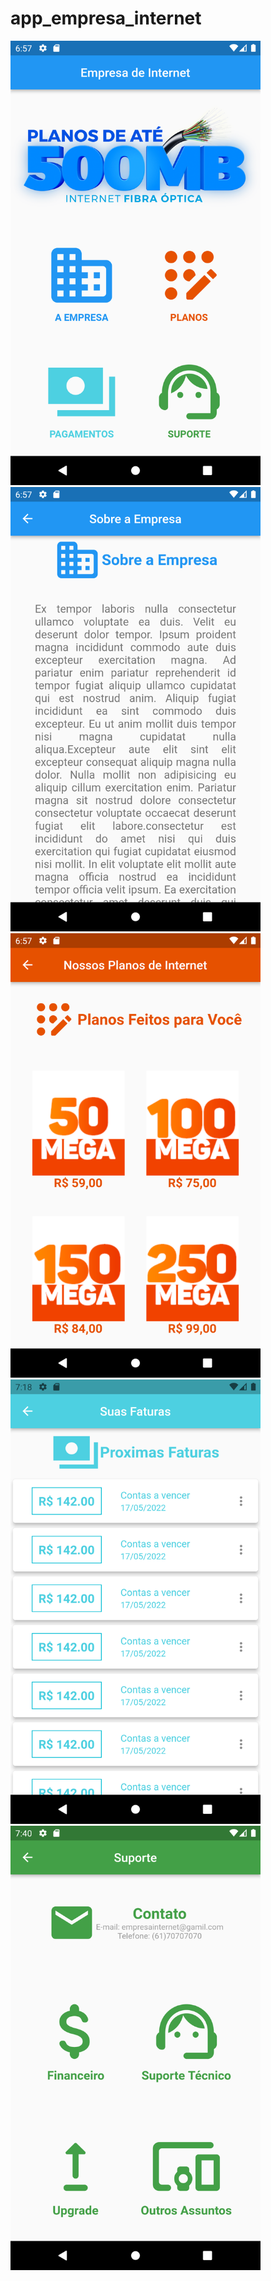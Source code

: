 # app_empresa_internet

<div alignt="center">
<img src="readmeAssets/1.png" width="400px" />
<img src="readmeAssets/2.png" width="400px" />
<img src="readmeAssets/3.png" width="400px" />
<img src="readmeAssets/4.png" width="400px" />
<img src="readmeAssets/5.png" width="400px" />
</div>
